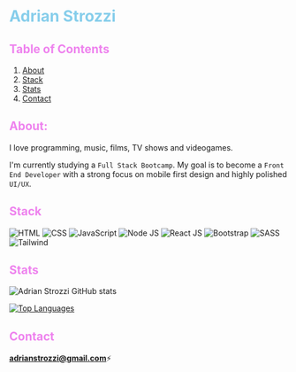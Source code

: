 # <span style="color:skyblue">Adrian Strozzi</span>

## <span style="color:violet">Table of Contents</span>
  
1. [About](#About)
2. [Stack](#Stack)
3. [Stats](#Stats)
4. [Contact](#Contact)

## <span style="color:violet">About:</span>

I love programming, music, films, TV shows and videogames.

I'm currently studying a `Full Stack Bootcamp`. My goal is to become a `Front End Developer` with a strong focus on mobile first design and highly polished `UI/UX`.

## <span style="color:violet">Stack</span>

![HTML](https://img.shields.io/badge/-HTML-e34f26?logo=html5&logoColor=fff)
![CSS](https://img.shields.io/badge/-CSS-1572B6?logo=css3&logoColor=fff)
![JavaScript](https://img.shields.io/badge/-JavaScript-F7DF1E?logo=javascript&logoColor=fff)
![Node JS](https://img.shields.io/badge/-NodeJS-339933?logo=node.js&logoColor=fff)
![React JS](https://img.shields.io/badge/-ReactJS-61DAFB?logo=react&logoColor=fff)
![Bootstrap](https://img.shields.io/badge/-Bootstrap-7952B3?logo=react&logoColor=fff)
![SASS](https://img.shields.io/badge/-SASS-CC6699?logo=sass&logoColor=fff)
![Tailwind](https://img.shields.io/badge/-TAILWIND-06B6D4?logo=tailwindcss&logoColor=fff)



## <span style="color:violet">Stats</span>

![Adrian Strozzi GitHub stats](https://github-readme-stats.vercel.app/api?username=adrianstrozzi&show_icons=true&theme=radical)

[![Top Languages](https://github-readme-stats.vercel.app/api/top-langs/?username=adrianstrozzi&layout=compact)](https://github.com/anuraghazra/github-readme-stats)

## <span style="color:violet">Contact</span>

**adrianstrozzi@gmail.com**:zap:
